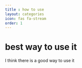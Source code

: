 ```yaml
---
title : how to use
layout: categories
icon: fas fa-stream
order: 1
--- 
```


# best way to use it

I think there is a good way to use it
